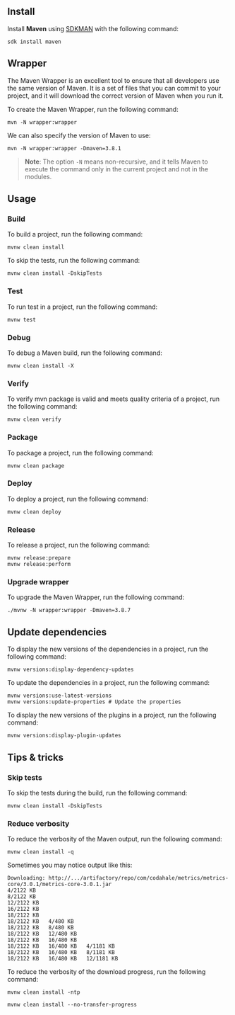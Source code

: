 ## Install

Install **Maven** using [SDKMAN](../sdkman/index.md) with the following command:

```
sdk install maven
```

## Wrapper

The Maven Wrapper is an excellent tool to ensure that all developers use the same version of Maven. It is a set of files that you can commit to your project, and it will download the correct version of Maven when you run it.

To create the Maven Wrapper, run the following command:

```
mvn -N wrapper:wrapper
```

We can also specify the version of Maven to use:

```
mvn -N wrapper:wrapper -Dmaven=3.8.1
```

> **Note**: The option `-N` means non-recursive, and it tells Maven to execute the command only in the current project and not in the modules.

## Usage

### Build

To build a project, run the following command:

```shell
mvnw clean install
```

To skip the tests, run the following command:

```shell
mvnw clean install -DskipTests
```
### Test

To run test in a project, run the following command:

```shell
mvnw test
```

### Debug

To debug a Maven build, run the following command:

```shell
mvnw clean install -X
```

### Verify

To verify mvn package is valid and meets quality criteria of a project, run the following command:

```shell
mvnw clean verify
```

### Package

To package a project, run the following command:

```shell
mvnw clean package
```

### Deploy

To deploy a project, run the following command:

```shell
mvnw clean deploy
```

### Release

To release a project, run the following command:

```shell
mvnw release:prepare
mvnw release:perform
```

### Upgrade wrapper

To upgrade the Maven Wrapper, run the following command:

```shell
./mvnw -N wrapper:wrapper -Dmaven=3.8.7
```

## Update dependencies

To display the new versions of the dependencies in a project, run the following command:

```
mvnw versions:display-dependency-updates
```

To update the dependencies in a project, run the following command:

```shell
mvnw versions:use-latest-versions
mvnw versions:update-properties # Update the properties
```

To display the new versions of the plugins in a project, run the following command:

```
mvnw versions:display-plugin-updates
```

## Tips & tricks

### Skip tests

To skip the tests during the build, run the following command:

```shell
mvnw clean install -DskipTests
```

### Reduce verbosity

To reduce the verbosity of the Maven output, run the following command:

```shell
mvnw clean install -q
```

Sometimes you may notice output like this:

```
Downloading: http://.../artifactory/repo/com/codahale/metrics/metrics-core/3.0.1/metrics-core-3.0.1.jar
4/2122 KB   
8/2122 KB   
12/2122 KB   
16/2122 KB   
18/2122 KB   
18/2122 KB   4/480 KB   
18/2122 KB   8/480 KB   
18/2122 KB   12/480 KB   
18/2122 KB   16/480 KB   
18/2122 KB   16/480 KB   4/1181 KB   
18/2122 KB   16/480 KB   8/1181 KB   
18/2122 KB   16/480 KB   12/1181 KB
```

To reduce the verbosity of the download progress, run the following command:

```shell
mvnw clean install -ntp
```

```shell
mvnw clean install --no-transfer-progress
```